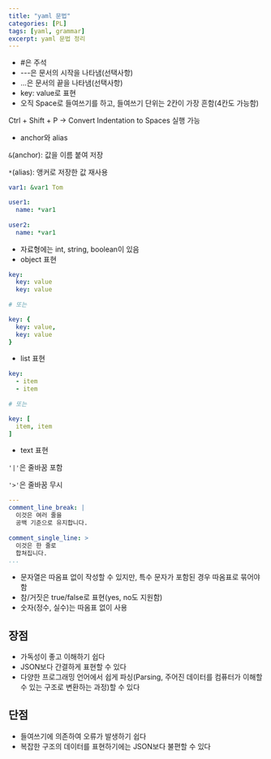 ```yaml
---
title: "yaml 문법"
categories: [PL]
tags: [yaml, grammar]
excerpt: yaml 문법 정리
---
```


- #은 주석
- ---은 문서의 시작을 나타냄(선택사항)
- ...은 문서의 끝을 나타냄(선택사항)
- key: value로 표현
- 오직 Space로 들여쓰기를 하고, 들여쓰기 단위는 2칸이 가장 흔함(4칸도 가능함)

Ctrl + Shift + P &rarr; Convert Indentation to Spaces 실행 가능

- anchor와 alias

`&`(anchor): 값을 이름 붙여 저장

`*`(alias): 앵커로 저장한 값 재사용

```yaml
var1: &var1 Tom

user1:
  name: *var1
  
user2:
  name: *var1
```



- 자료형에는 int, string, boolean이 있음
- object 표현

```yaml
key:
  key: value
  key: value
	
# 또는

key: {
  key: value,
  key: value
}
```

- list 표현

```yaml
key:
  - item
  - item
	
# 또는

key: [
  item, item
]
```

- text 표현

`'|'`은 줄바꿈 포함

`'>'`은 줄바꿈 무시

```yaml
---
comment_line_break: |
  이것은 여러 줄을
  공백 기준으로 유지합니다.
	
comment_single_line: >
  이것은 한 줄로
  합쳐집니다.
...
```

- 문자열은 따옴표 없이 작성할 수 있지만, 특수 문자가 포함된 경우 따옴표로 묶어야 함
- 참/거짓은 true/false로 표현(yes, no도 지원함)
- 숫자(정수, 실수)는 따옴표 없이 사용



## 장점

- 가독성이 좋고 이해하기 쉽다
- JSON보다 간결하게 표현할 수 있다
- 다양한 프로그래밍 언어에서 쉽게 파싱(Parsing, 주어진 데이터를 컴퓨터가 이해할 수 있는 구조로 변환하는 과정)할 수 있다

## 단점

- 들여쓰기에 의존하여 오류가 발생하기 쉽다
- 복잡한 구조의 데이터를 표현하기에는 JSON보다 불편할 수 있다